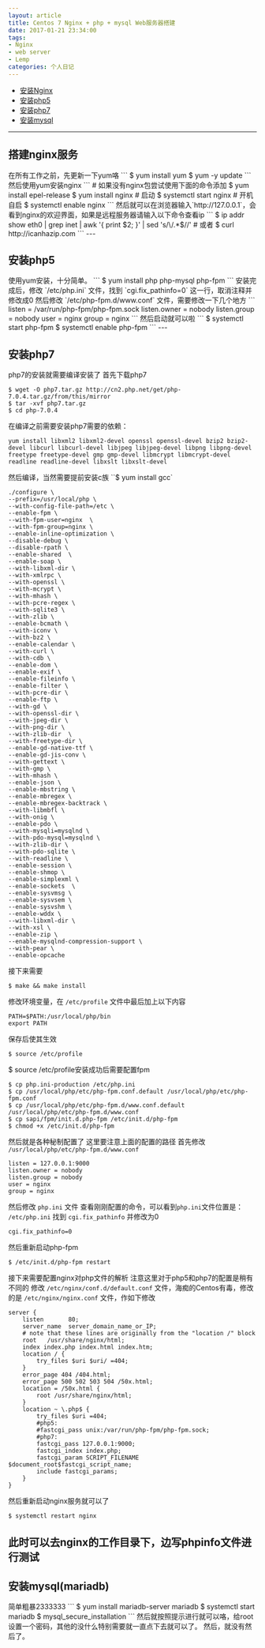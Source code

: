 ```yaml
---
layout: article
title: Centos 7 Nginx + php + mysql Web服务器搭建
date: 2017-01-21 23:34:00
tags:
- Nginx
- web server
- Lemp
categories: 个人日记
---
```


- [安装Nginx](#nginx)
- [安装php5](#php5)
- [安装php7](#php7)
- [安装mysql](#mysql)
---
<h2 id='nginx'>搭建nginx服务</h2>
在所有工作之前，先更新一下yum咯
```
$ yum install yum
$ yum -y update
```
然后使用yum安装nginx
```
# 如果没有nginx包尝试使用下面的命令添加
$ yum install epel-release
$ yum install nginx
# 启动
$ systemctl start nginx
# 开机自启
$ systemctl enable nginx
```
然后就可以在浏览器输入`http://127.0.0.1`，会看到nginx的欢迎界面，如果是远程服务器请输入以下命令查看ip
```
$ ip addr show eth0 | grep inet | awk '{ print $2; }' | sed 's/\/.*$//'
# 或者
$ curl http://icanhazip.com
```
---
<h2 id='php5'>安装php5</h2>
使用yum安装，十分简单。
```
$ yum install php php-mysql php-fpm
```
安装完成后，修改 `/etc/php.ini` 文件，找到 `cgi.fix_pathinfo=0` 这一行，取消注释并修改成0
然后修改 `/etc/php-fpm.d/www.conf` 文件，需要修改一下几个地方
```
listen = /var/run/php-fpm/php-fpm.sock
listen.owner = nobody
listen.group = nobody
user = nginx
group = nginx
```
然后启动就可以啦
```
$ systemctl start php-fpm
$ systemctl enable php-fpm
```
---
<h2 id='php7'>安装php7</h2>

php7的安装就需要编译安装了
首先下载php7
```
$ wget -O php7.tar.gz http://cn2.php.net/get/php-7.0.4.tar.gz/from/this/mirror
$ tar -xvf php7.tar.gz
$ cd php-7.0.4
```
在编译之前需要安装php7需要的依赖：
```
yum install libxml2 libxml2-devel openssl openssl-devel bzip2 bzip2-devel libcurl libcurl-devel libjpeg libjpeg-devel libpng libpng-devel freetype freetype-devel gmp gmp-devel libmcrypt libmcrypt-devel readline readline-devel libxslt libxslt-devel
```
然后编译，当然需要提前安装c族 ``$ yum install gcc`
```
./configure \
--prefix=/usr/local/php \
--with-config-file-path=/etc \
--enable-fpm \
--with-fpm-user=nginx  \
--with-fpm-group=nginx \
--enable-inline-optimization \
--disable-debug \
--disable-rpath \
--enable-shared  \
--enable-soap \
--with-libxml-dir \
--with-xmlrpc \
--with-openssl \
--with-mcrypt \
--with-mhash \
--with-pcre-regex \
--with-sqlite3 \
--with-zlib \
--enable-bcmath \
--with-iconv \
--with-bz2 \
--enable-calendar \
--with-curl \
--with-cdb \
--enable-dom \
--enable-exif \
--enable-fileinfo \
--enable-filter \
--with-pcre-dir \
--enable-ftp \
--with-gd \
--with-openssl-dir \
--with-jpeg-dir \
--with-png-dir \
--with-zlib-dir  \
--with-freetype-dir \
--enable-gd-native-ttf \
--enable-gd-jis-conv \
--with-gettext \
--with-gmp \
--with-mhash \
--enable-json \
--enable-mbstring \
--enable-mbregex \
--enable-mbregex-backtrack \
--with-libmbfl \
--with-onig \
--enable-pdo \
--with-mysqli=mysqlnd \
--with-pdo-mysql=mysqlnd \
--with-zlib-dir \
--with-pdo-sqlite \
--with-readline \
--enable-session \
--enable-shmop \
--enable-simplexml \
--enable-sockets  \
--enable-sysvmsg \
--enable-sysvsem \
--enable-sysvshm \
--enable-wddx \
--with-libxml-dir \
--with-xsl \
--enable-zip \
--enable-mysqlnd-compression-support \
--with-pear \
--enable-opcache
```
接下来需要
```
$ make && make install
```
修改环境变量，在 `/etc/profile` 文件中最后加上以下内容
```
PATH=$PATH:/usr/local/php/bin
export PATH
```
保存后使其生效
```
$ source /etc/profile
```
$ source /etc/profile安装成功后需要配置fpm
```
$ cp php.ini-production /etc/php.ini
$ cp /usr/local/php/etc/php-fpm.conf.default /usr/local/php/etc/php-fpm.conf
$ cp /usr/local/php/etc/php-fpm.d/www.conf.default /usr/local/php/etc/php-fpm.d/www.conf
$ cp sapi/fpm/init.d.php-fpm /etc/init.d/php-fpm
$ chmod +x /etc/init.d/php-fpm
```
然后就是各种秘制配置了
这里要注意上面的配置的路径
首先修改 `/usr/local/php/etc/php-fpm.d/www.conf`
```
listen = 127.0.0.1:9000
listen.owner = nobody
listen.group = nobody
user = nginx
group = nginx
```
然后修改 `php.ini` 文件
查看刚刚配置的命令，可以看到`php.ini`文件位置是： `/etc/php.ini` 找到 `cgi.fix_pathinfo` 并修改为0
```
cgi.fix_pathinfo=0
```
然后重新启动php-fpm
```
$ /etc/init.d/php-fpm restart
```
接下来需要配置nginx对php文件的解析
注意这里对于php5和php7的配置是稍有不同的
修改 `/etc/nginx/conf.d/default.conf` 文件，海痴的Centos有毒，修改的是 `/etc/nginx/nginx.conf` 文件，作如下修改
```
server {
    listen       80;
    server_name  server_domain_name_or_IP;
    # note that these lines are originally from the "location /" block
    root   /usr/share/nginx/html;
    index index.php index.html index.htm;
    location / {
        try_files $uri $uri/ =404;
    }
    error_page 404 /404.html;
    error_page 500 502 503 504 /50x.html;
    location = /50x.html {
        root /usr/share/nginx/html;
    }
    location ~ \.php$ {
        try_files $uri =404;
        #php5:
        #fastcgi_pass unix:/var/run/php-fpm/php-fpm.sock;
        #php7:
        fastcgi_pass 127.0.0.1:9000;
        fastcgi_index index.php;
        fastcgi_param SCRIPT_FILENAME $document_root$fastcgi_script_name;
        include fastcgi_params;
    }
}
```
然后重新启动nginx服务就可以了
```
$ systemctl restart nginx
```
此时可以去nginx的工作目录下，边写phpinfo文件进行测试
---
<h2 id='mysql'>安装mysql(mariadb)</h2>
简单粗暴2333333
```
$ yum install mariadb-server mariadb
$ systemctl start mariadb
$ mysql_secure_installation
```
然后就按照提示进行就可以咯，给root设置一个密码，其他的没什么特别需要就一直点下去就可以了。
然后，就没有然后了。
